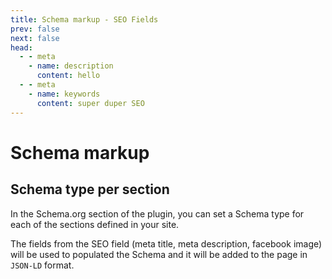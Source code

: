 ```yaml
---
title: Schema markup - SEO Fields
prev: false
next: false
head:
  - - meta
    - name: description
      content: hello
  - - meta
    - name: keywords
      content: super duper SEO
---
```

 
# Schema markup

## Schema type per section

In the Schema.org section of the plugin, you can set a Schema type for each of the sections defined in your site.

The fields from the SEO field (meta title, meta description, facebook image) will be used to populated the Schema and it will be added to the page in ``JSON-LD`` format.

<img src="/img/schema_org.png" alt="">


